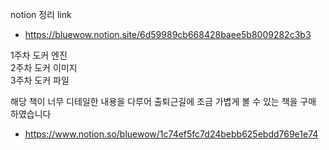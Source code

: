 notion 정리 link
- https://bluewow.notion.site/6d59989cb668428baee5b8009282c3b3

1주차 도커 엔진  
2주차 도커 이미지    
3주차 도커 파일  

해당 책이 너무 디테일한 내용을 다루어 출퇴근길에 조금 가볍게 볼 수 있는 책을 구매 하였습니다
- https://www.notion.so/bluewow/1c74ef5fc7d24bebb625ebdd769e1e74
